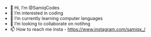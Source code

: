 - 👋 Hi, I’m @SamiqCodes
- 👀 I’m interested in coding
- 🌱 I’m currently learning computer languages
- 💞️ I’m looking to collaborate on notihng
- 📫 How to reach me insta - https://www.instagram.com/samiqx_/

<!---
SamiqCodes/SamiqCodes is a ✨ special ✨ repository because its `README.md` (this file) appears on your GitHub profile.
You can click the Preview link to take a look at your changes.
--->
